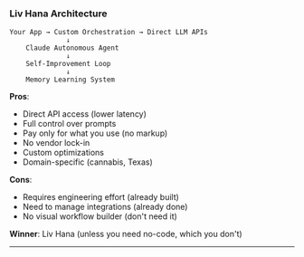 ### Liv Hana Architecture

```
Your App → Custom Orchestration → Direct LLM APIs
              ↓
    Claude Autonomous Agent
              ↓
    Self-Improvement Loop
              ↓
    Memory Learning System
```

**Pros**:

- Direct API access (lower latency)
- Full control over prompts
- Pay only for what you use (no markup)
- No vendor lock-in
- Custom optimizations
- Domain-specific (cannabis, Texas)

**Cons**:

- Requires engineering effort (already built)
- Need to manage integrations (already done)
- No visual workflow builder (don't need it)

**Winner**: Liv Hana (unless you need no-code, which you don't)

---
